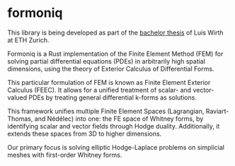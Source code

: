 # formoniq

This library is being developed as part of the
[bachelor thesis](https://github.com/luiswirth/bsc-thesis)
of Luis Wirth at ETH Zurich.

Formoniq is a Rust implementation of the Finite Element Method (FEM) for solving
partial differential equations (PDEs) in arbitrarily high spatial dimensions,
using the theory of Exterior Calculus of Differential Forms.

This particular formulation of FEM is known as Finite Element Exterior Calculus
(FEEC). It allows for a unified treatment of scalar- and vector-valued PDEs by
treating general differential k-forms as solutions.

This framework unifies multiple Finite Element Spaces (Lagrangian,
Raviart-Thomas, and Nédélec) into one: the FE space of Whitney forms, by
identifying scalar and vector fields through Hodge duality. Additionally, it
extends these spaces from 3D to higher dimensions.

Our primary focus is solving elliptic Hodge-Laplace problems on simplicial
meshes with first-order Whitney forms.
